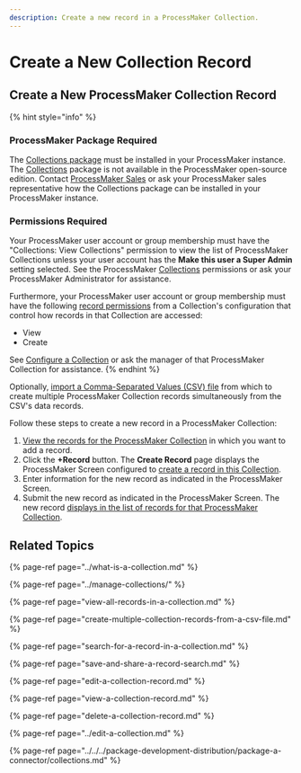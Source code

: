 ```yaml
---
description: Create a new record in a ProcessMaker Collection.
---
```


# Create a New Collection Record

## Create a New ProcessMaker Collection Record

{% hint style="info" %}
### ProcessMaker Package Required

The [Collections package](../../../package-development-distribution/package-a-connector/collections.md) must be installed in your ProcessMaker instance. The [Collections](../what-is-a-collection.md) package is not available in the ProcessMaker open-source edition. Contact [ProcessMaker Sales](https://www.processmaker.com/contact/) or ask your ProcessMaker sales representative how the Collections package can be installed in your ProcessMaker instance.

### Permissions Required

Your ProcessMaker user account or group membership must have the "Collections: View Collections" permission to view the list of ProcessMaker Collections unless your user account has the **Make this user a Super Admin** setting selected. See the ProcessMaker [Collections](../../permission-descriptions-for-users-and-groups.md#collections) permissions or ask your ProcessMaker Administrator for assistance.

Furthermore, your ProcessMaker user account or group membership must have the following [record permissions](../manage-collections/configure-a-collection.md#configure-record-permissions-for-processmaker-users) from a Collection's configuration that control how records in that Collection are accessed:

* View
* Create

See [Configure a Collection](../manage-collections/configure-a-collection.md#configure-a-processmaker-collection) or ask the manager of that ProcessMaker Collection for assistance.
{% endhint %}

Optionally, [import a Comma-Separated Values \(CSV\) file](create-multiple-collection-records-from-a-csv-file.md) from which to create multiple ProcessMaker Collection records simultaneously from the CSV's data records.

Follow these steps to create a new record in a ProcessMaker Collection:

1. [View the records for the ProcessMaker Collection](view-all-records-in-a-collection.md#view-all-records-in-a-collection) in which you want to add a record.
2. Click the **+Record** button. The **Create Record** page displays the ProcessMaker Screen configured to [create a record in this Collection](../manage-collections/create-a-new-collection.md#create-a-new-processmaker-collection).
3. Enter information for the new record as indicated in the ProcessMaker Screen.
4. Submit the new record as indicated in the ProcessMaker Screen. The new record [displays in the list of records for that ProcessMaker Collection](view-all-records-in-a-collection.md#view-all-records-in-a-collection).

## Related Topics

{% page-ref page="../what-is-a-collection.md" %}

{% page-ref page="../manage-collections/" %}

{% page-ref page="view-all-records-in-a-collection.md" %}

{% page-ref page="create-multiple-collection-records-from-a-csv-file.md" %}

{% page-ref page="search-for-a-record-in-a-collection.md" %}

{% page-ref page="save-and-share-a-record-search.md" %}

{% page-ref page="edit-a-collection-record.md" %}

{% page-ref page="view-a-collection-record.md" %}

{% page-ref page="delete-a-collection-record.md" %}

{% page-ref page="../edit-a-collection.md" %}

{% page-ref page="../../../package-development-distribution/package-a-connector/collections.md" %}

